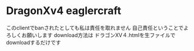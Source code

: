 # DragonXv4 eaglercraft
このclientでbanされたとしても私は責任を取れません
自己責任ということでよろしくお願いします
download方法は
ドラゴンXV４.htmlを生ファイルでdownloadするだけです
